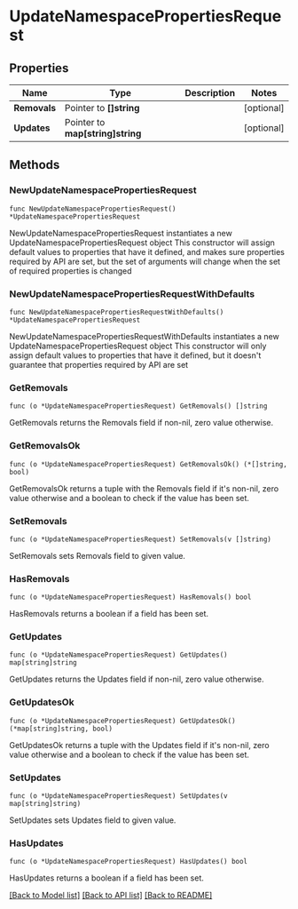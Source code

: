 # UpdateNamespacePropertiesRequest

## Properties

Name | Type | Description | Notes
------------ | ------------- | ------------- | -------------
**Removals** | Pointer to **[]string** |  | [optional] 
**Updates** | Pointer to **map[string]string** |  | [optional] 

## Methods

### NewUpdateNamespacePropertiesRequest

`func NewUpdateNamespacePropertiesRequest() *UpdateNamespacePropertiesRequest`

NewUpdateNamespacePropertiesRequest instantiates a new UpdateNamespacePropertiesRequest object
This constructor will assign default values to properties that have it defined,
and makes sure properties required by API are set, but the set of arguments
will change when the set of required properties is changed

### NewUpdateNamespacePropertiesRequestWithDefaults

`func NewUpdateNamespacePropertiesRequestWithDefaults() *UpdateNamespacePropertiesRequest`

NewUpdateNamespacePropertiesRequestWithDefaults instantiates a new UpdateNamespacePropertiesRequest object
This constructor will only assign default values to properties that have it defined,
but it doesn't guarantee that properties required by API are set

### GetRemovals

`func (o *UpdateNamespacePropertiesRequest) GetRemovals() []string`

GetRemovals returns the Removals field if non-nil, zero value otherwise.

### GetRemovalsOk

`func (o *UpdateNamespacePropertiesRequest) GetRemovalsOk() (*[]string, bool)`

GetRemovalsOk returns a tuple with the Removals field if it's non-nil, zero value otherwise
and a boolean to check if the value has been set.

### SetRemovals

`func (o *UpdateNamespacePropertiesRequest) SetRemovals(v []string)`

SetRemovals sets Removals field to given value.

### HasRemovals

`func (o *UpdateNamespacePropertiesRequest) HasRemovals() bool`

HasRemovals returns a boolean if a field has been set.

### GetUpdates

`func (o *UpdateNamespacePropertiesRequest) GetUpdates() map[string]string`

GetUpdates returns the Updates field if non-nil, zero value otherwise.

### GetUpdatesOk

`func (o *UpdateNamespacePropertiesRequest) GetUpdatesOk() (*map[string]string, bool)`

GetUpdatesOk returns a tuple with the Updates field if it's non-nil, zero value otherwise
and a boolean to check if the value has been set.

### SetUpdates

`func (o *UpdateNamespacePropertiesRequest) SetUpdates(v map[string]string)`

SetUpdates sets Updates field to given value.

### HasUpdates

`func (o *UpdateNamespacePropertiesRequest) HasUpdates() bool`

HasUpdates returns a boolean if a field has been set.


[[Back to Model list]](../README.md#documentation-for-models) [[Back to API list]](../README.md#documentation-for-api-endpoints) [[Back to README]](../README.md)


